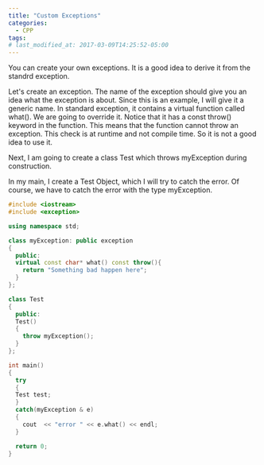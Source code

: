 ```yaml
---
title: "Custom Exceptions"
categories:
  - CPP
tags:
# last_modified_at: 2017-03-09T14:25:52-05:00
---
```

You can create your own exceptions. It is a good idea to derive it from the standrd exception. 

Let's create an exception. The name of the exception should give you an idea what the exception is about. 
Since this is an example, I will give it a generic name. In standard exception, it contains a virtual function called what(). 
We are going to override it. Notice that it has a const throw() keyword in the function. This means that the function cannot throw an exception.
This check is at runtime and not compile time. So it is not a good idea to use it. 

Next, I am going to create a class Test which throws myException during construction. 

In my main, I create a Test Object, which I will try to catch the error. Of course, we have to catch the error with the type myException. 
```cpp
#include <iostream>
#include <exception>

using namespace std;

class myException: public exception
{
  public:
  virtual const char* what() const throw(){
    return "Something bad happen here";
  }
};

class Test
{
  public:
  Test()
  {
    throw myException();
  }
};

int main()
{
  try
  {
  Test test;
  }
  catch(myException & e)
  {
    cout  << "error " << e.what() << endl;
  }

  return 0;
}
```